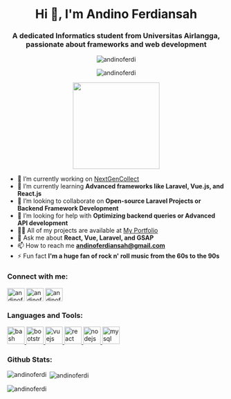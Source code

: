 <h1 align="center">Hi 👋, I'm Andino Ferdiansah</h1>
<h3 align="center">A dedicated Informatics student from Universitas Airlangga, passionate about frameworks and web development</h3>

<p align="center">
  <img src="https://komarev.com/ghpvc/?username=andinoferdi&label=Profile%20views&color=0e75b6&style=flat" alt="andinoferdi" />
</p>

<p align="center">
  <img src="https://github-profile-trophy.vercel.app/?username=andinoferdi&theme=onedark" alt="andinoferdi" />
</p>

<div align="center">
  <img src="https://media.giphy.com/media/3oKIPEqDGUULpEU0aQ/giphy.gif" width="200"/>
</div>

- 🔭 I’m currently working on [NextGenCollect](https://github.com/andinoferdi/NexGenCollect)
- 🌱 I’m currently learning **Advanced frameworks like Laravel, Vue.js, and React.js**
- 👯 I’m looking to collaborate on **Open-source Laravel Projects or Backend Framework Development**
- 🤝 I’m looking for help with **Optimizing backend queries or Advanced API development**
- 👨‍💻 All of my projects are available at [My Portfolio](https://andinoferdi-portfolio.netlify.app/)
- 💬 Ask me about **React, Vue, Laravel, and GSAP**
- 📫 How to reach me **andinoferdiansah@gmail.com**
- ⚡ Fun fact **I'm a huge fan of rock n' roll music from the 60s to the 90s**

<h3 align="left">Connect with me:</h3>
<p align="left">
<a href="https://linkedin.com/in/andinoferdi" target="blank"><img align="center" src="https://raw.githubusercontent.com/rahuldkjain/github-profile-readme-generator/master/src/images/icons/Social/linked-in-alt.svg" alt="andinoferdi" height="30" width="40" /></a>
<a href="https://instagram.com/andinoferdi" target="blank"><img align="center" src="https://raw.githubusercontent.com/rahuldkjain/github-profile-readme-generator/master/src/images/icons/Social/instagram.svg" alt="andinoferdi" height="30" width="40" /></a>
<a href="https://www.youtube.com/@andinoferdi" target="blank"><img align="center" src="https://raw.githubusercontent.com/rahuldkjain/github-profile-readme-generator/master/src/images/icons/Social/youtube.svg" alt="andinoferdi" height="30" width="40" /></a>
</p>

<h3 align="left">Languages and Tools:</h3>
<p align="left">
  <a href="https://www.gnu.org/software/bash/" target="_blank" rel="noreferrer"> <img src="https://img.icons8.com/color/48/000000/bash.png" alt="bash" width="40" height="40"/> </a>
  <a href="https://getbootstrap.com" target="_blank" rel="noreferrer"> <img src="https://img.icons8.com/color/48/000000/bootstrap.png" alt="bootstrap" width="40" height="40"/> </a>
  <a href="https://vuejs.org/" target="_blank" rel="noreferrer"> <img src="https://img.icons8.com/color/48/000000/vue-js.png" alt="vuejs" width="40" height="40"/> </a>
  <a href="https://reactjs.org/" target="_blank" rel="noreferrer"> <img src="https://img.icons8.com/color/48/000000/react-native.png" alt="react" width="40" height="40"/> </a>
  <a href="https://nodejs.org" target="_blank" rel="noreferrer"> <img src="https://img.icons8.com/color/48/000000/nodejs.png" alt="nodejs" width="40" height="40"/> </a>
  <a href="https://www.mysql.com/" target="_blank" rel="noreferrer"> <img src="https://img.icons8.com/color/48/000000/mysql-logo.png" alt="mysql" width="40" height="40"/> </a>
</p>

<h3 align="left">Github Stats:</h3>
<p><img align="left" src="https://github-readme-stats.vercel.app/api/top-langs?username=andinoferdi&show_icons=true&locale=en&layout=compact&theme=tokyonight" alt="andinoferdi" /></p>

<p>&nbsp;<img align="center" src="https://github-readme-stats.vercel.app/api?username=andinoferdi&show_icons=true&locale=en&theme=tokyonight" alt="andinoferdi" /></p>

<p><img align="center" src="https://github-readme-streak-stats.herokuapp.com/?user=andinoferdi&theme=tokyonight" alt="andinoferdi" /></p>
